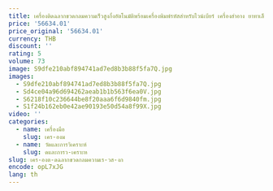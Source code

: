 ```yaml
---
title: เครื่องติดฉลากขวดกลมความเร็วสูงกึ่งอัตโนมัติพร้อมเครื่องพิมพ์รหัสสําหรับไวน์เบียร์ เครื่องสําอาง ยาทาเล็บ ผลิตภัณฑ์เพื่อสุขภาพ
price: '56634.01'
price_original: '56634.01'
currency: THB
discount: ''
rating: 5
volume: 73
image: S9dfe210abf894741ad7ed8b3b88f5fa7Q.jpg
images:
  - S9dfe210abf894741ad7ed8b3b88f5fa7Q.jpg
  - Sd4ce04a96d694262aeab1b1b563f6ea0V.jpg
  - S6218f10c236644be8f20aaa6f6d9840fm.jpg
  - S1f24b162eb0e42ae90193e50d54a8f99X.jpg
video: ''
categories:
  - name: เครื่องมือ
    slug: เคร-องม
  - name: วัดและการวิเคราะห์
    slug: ดและการว-เคราะห
slug: เคร-องต-ดฉลากขวดกลมความเร-วส-งก
encode: opL7xJG
lang: th
---
```

  
